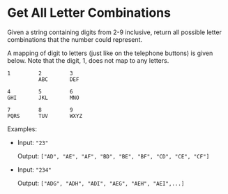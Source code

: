 # Get All Letter Combinations

Given a string containing digits from 2-9 inclusive, return all possible letter combinations that the number could represent.

A mapping of digit to letters (just like on the telephone buttons) is given below. Note that the digit, 1, does not map to any letters.

```
1         2         3
          ABC       DEF

4         5         6
GHI       JKL       MNO

7         8         9
PQRS      TUV       WXYZ
```

Examples:

- Input: `"23"`

  Output: `["AD", "AE", "AF", "BD", "BE", "BF", "CD", "CE", "CF"]`

- Input: `"234"`

  Output: `["ADG", "ADH", "ADI", "AEG", "AEH", "AEI",...]`
